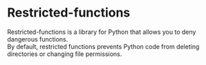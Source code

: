 # Restricted-functions
Restricted-functions is a library for Python that allows you to deny dangerous functions.<br>
By default, restricted functions prevents Python code from deleting directories or changing file permissions. 

